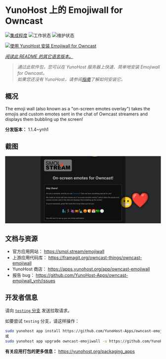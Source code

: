 <!--
注意：此 README 由 <https://github.com/YunoHost/apps/tree/master/tools/readme_generator> 自动生成
请勿手动编辑。
-->

# YunoHost 上的 Emojiwall for Owncast

[![集成程度](https://dash.yunohost.org/integration/owncast-emojiwall.svg)](https://dash.yunohost.org/appci/app/owncast-emojiwall) ![工作状态](https://ci-apps.yunohost.org/ci/badges/owncast-emojiwall.status.svg) ![维护状态](https://ci-apps.yunohost.org/ci/badges/owncast-emojiwall.maintain.svg)

[![使用 YunoHost 安装 Emojiwall for Owncast](https://install-app.yunohost.org/install-with-yunohost.svg)](https://install-app.yunohost.org/?app=owncast-emojiwall)

*[阅读此 README 的其它语言版本。](./ALL_README.md)*

> *通过此软件包，您可以在 YunoHost 服务器上快速、简单地安装 Emojiwall for Owncast。*  
> *如果您还没有 YunoHost，请参阅[指南](https://yunohost.org/install)了解如何安装它。*

## 概况

The emoji wall (also known as a "on-screen emotes overlay") takes the emojis and custom emotes sent in the chat of Owncast streamers and displays them bubbling up the screen!


**分发版本：** 1.1.4~ynh1

## 截图

![Emojiwall for Owncast 的截图](./doc/screenshots/emojiwall.png)

## 文档与资源

- 官方应用网站： <https://smol.stream/emojiwall>
- 上游应用代码库： <https://framagit.org/owncast-things/owncast-emojiwall>
- YunoHost 商店： <https://apps.yunohost.org/app/owncast-emojiwall>
- 报告 bug： <https://github.com/YunoHost-Apps/owncast-emojiwall_ynh/issues>

## 开发者信息

请向 [`testing` 分支](https://github.com/YunoHost-Apps/owncast-emojiwall_ynh/tree/testing) 发送拉取请求。

如要尝试 `testing` 分支，请这样操作：

```bash
sudo yunohost app install https://github.com/YunoHost-Apps/owncast-emojiwall_ynh/tree/testing --debug
或
sudo yunohost app upgrade owncast-emojiwall -u https://github.com/YunoHost-Apps/owncast-emojiwall_ynh/tree/testing --debug
```

**有关应用打包的更多信息：** <https://yunohost.org/packaging_apps>
